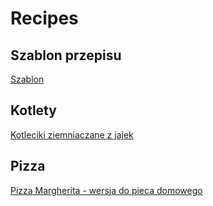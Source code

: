 # Recipes

## Szablon przepisu

[Szablon](pl-template.md)

## Kotlety

[Kotleciki ziemniaczane z jajek](pl-kotleciki-ziemniaczane-z-jajek.md)

## Pizza

[Pizza Margherita - wersja do pieca domowego](pl-pizza-margherita-wersja-do-pieca-domowego.md)

